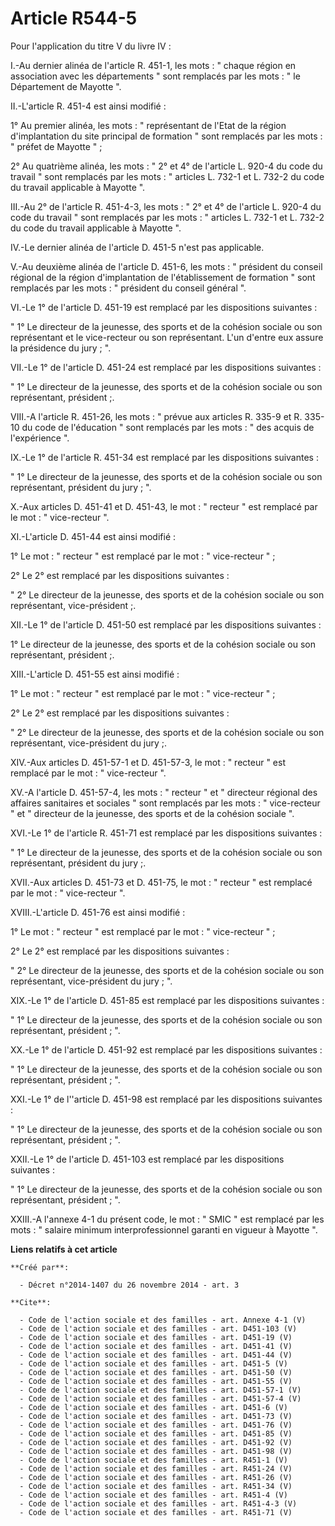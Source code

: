 # Article R544-5

Pour l'application du titre V du livre IV : 

I.-Au dernier alinéa de l'article R. 451-1, les mots : " chaque région en association avec les départements " sont remplacés
par les mots : " le Département de Mayotte ". 

II.-L'article R. 451-4 est ainsi modifié : 

1° Au premier alinéa, les mots : " représentant de l'Etat de la région d'implantation du site principal de formation " sont
remplacés par les mots : " préfet de Mayotte " ; 

2° Au quatrième alinéa, les mots : " 2° et 4° de l'article L. 920-4 du code du travail " sont remplacés par les mots : "
articles L. 732-1 et L. 732-2 du code du travail applicable à Mayotte ". 

III.-Au 2° de l'article R. 451-4-3, les mots : " 2° et 4° de l'article L. 920-4 du code du travail " sont remplacés par les
mots : " articles L. 732-1 et L. 732-2 du code du travail applicable à Mayotte ". 

IV.-Le dernier alinéa de l'article D. 451-5 n'est pas applicable. 

V.-Au deuxième alinéa de l'article D. 451-6, les mots : " président du conseil régional de la région d'implantation de
l'établissement de formation " sont remplacés par les mots : " président du conseil général ". 

VI.-Le 1° de l'article D. 451-19 est remplacé par les dispositions suivantes : 

" 1° Le directeur de la jeunesse, des sports et de la cohésion sociale ou son représentant et le vice-recteur ou son
représentant. L'un d'entre eux assure la présidence du jury ; ". 

VII.-Le 1° de l'article D. 451-24 est remplacé par les dispositions suivantes : 

" 1° Le directeur de la jeunesse, des sports et de la cohésion sociale ou son représentant, président ;. 

VIII.-A l'article R. 451-26, les mots : " prévue aux articles R. 335-9 et R. 335-10 du code de l'éducation " sont remplacés
par les mots : " des acquis de l'expérience ". 

IX.-Le 1° de l'article R. 451-34 est remplacé par les dispositions suivantes : 

" 1° Le directeur de la jeunesse, des sports et de la cohésion sociale ou son représentant, président du jury ; ". 

X.-Aux articles D. 451-41 et D. 451-43, le mot : " recteur " est remplacé par le mot : " vice-recteur ". 

XI.-L'article D. 451-44 est ainsi modifié : 

1° Le mot : " recteur " est remplacé par le mot : " vice-recteur " ; 

2° Le 2° est remplacé par les dispositions suivantes : 

" 2° Le directeur de la jeunesse, des sports et de la cohésion sociale ou son représentant, vice-président ;. 

XII.-Le 1° de l'article D. 451-50 est remplacé par les dispositions suivantes : 

1° Le directeur de la jeunesse, des sports et de la cohésion sociale ou son représentant, président ;. 

XIII.-L'article D. 451-55 est ainsi modifié : 

1° Le mot : " recteur " est remplacé par le mot : " vice-recteur " ; 

2° Le 2° est remplacé par les dispositions suivantes : 

" 2° Le directeur de la jeunesse, des sports et de la cohésion sociale ou son représentant, vice-président du jury ;. 

XIV.-Aux articles D. 451-57-1 et D. 451-57-3, le mot : " recteur " est remplacé par le mot : " vice-recteur ". 

XV.-A l'article D. 451-57-4, les mots : " recteur " et " directeur régional des affaires sanitaires et sociales " sont
remplacés par les mots : " vice-recteur " et " directeur de la jeunesse, des sports et de la cohésion sociale ". 

XVI.-Le 1° de l'article R. 451-71 est remplacé par les dispositions suivantes : 

" 1° Le directeur de la jeunesse, des sports et de la cohésion sociale ou son représentant, président du jury ;. 

XVII.-Aux articles D. 451-73 et D. 451-75, le mot : " recteur " est remplacé par le mot : " vice-recteur ". 

XVIII.-L'article D. 451-76 est ainsi modifié : 

1° Le mot : " recteur " est remplacé par le mot : " vice-recteur " ; 

2° Le 2° est remplacé par les dispositions suivantes : 

" 2° Le directeur de la jeunesse, des sports et de la cohésion sociale ou son représentant, vice-président du jury ; ". 

XIX.-Le 1° de l'article D. 451-85 est remplacé par les dispositions suivantes : 

" 1° Le directeur de la jeunesse, des sports et de la cohésion sociale ou son représentant, président ; ". 

XX.-Le 1° de l'article D. 451-92 est remplacé par les dispositions suivantes : 

" 1° Le directeur de la jeunesse, des sports et de la cohésion sociale ou son représentant, président ; ". 

XXI.-Le 1° de l''article D. 451-98 est remplacé par les dispositions suivantes : 

" 1° Le directeur de la jeunesse, des sports et de la cohésion sociale ou son représentant, président ; ". 

XXII.-Le 1° de l'article D. 451-103 est remplacé par les dispositions suivantes : 

" 1° Le directeur de la jeunesse, des sports et de la cohésion sociale ou son représentant, président ; ". 

XXIII.-A l'annexe 4-1 du présent code, le mot : " SMIC " est remplacé par les mots : " salaire minimum interprofessionnel
garanti en vigueur à Mayotte ".

**Liens relatifs à cet article**

	**Créé par**:

	  - Décret n°2014-1407 du 26 novembre 2014 - art. 3

	**Cite**:

	  - Code de l'action sociale et des familles - art. Annexe 4-1 (V)
	  - Code de l'action sociale et des familles - art. D451-103 (V)
	  - Code de l'action sociale et des familles - art. D451-19 (V)
	  - Code de l'action sociale et des familles - art. D451-41 (V)
	  - Code de l'action sociale et des familles - art. D451-44 (V)
	  - Code de l'action sociale et des familles - art. D451-5 (V)
	  - Code de l'action sociale et des familles - art. D451-50 (V)
	  - Code de l'action sociale et des familles - art. D451-55 (V)
	  - Code de l'action sociale et des familles - art. D451-57-1 (V)
	  - Code de l'action sociale et des familles - art. D451-57-4 (V)
	  - Code de l'action sociale et des familles - art. D451-6 (V)
	  - Code de l'action sociale et des familles - art. D451-73 (V)
	  - Code de l'action sociale et des familles - art. D451-76 (V)
	  - Code de l'action sociale et des familles - art. D451-85 (V)
	  - Code de l'action sociale et des familles - art. D451-92 (V)
	  - Code de l'action sociale et des familles - art. D451-98 (V)
	  - Code de l'action sociale et des familles - art. R451-1 (V)
	  - Code de l'action sociale et des familles - art. R451-24 (V)
	  - Code de l'action sociale et des familles - art. R451-26 (V)
	  - Code de l'action sociale et des familles - art. R451-34 (V)
	  - Code de l'action sociale et des familles - art. R451-4 (V)
	  - Code de l'action sociale et des familles - art. R451-4-3 (V)
	  - Code de l'action sociale et des familles - art. R451-71 (V)
